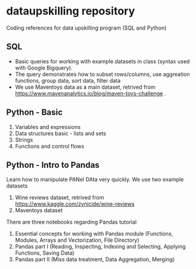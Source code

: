 # dataupskilling repository
Coding references for data upskilling program (SQL and Python)

## SQL
- Basic queries for working with example datasets in class (syntax used with Google Bigquery). 
- The query demonstrates how to subset rows/columns, use aggreation functions, group data, sort data, filter data
- We use Maventoys data as a main dataset, retrived from https://www.mavenanalytics.io/blog/maven-toys-challenge . 

## Python - Basic
1. Variables and expressions
2. Data structures basic - lists and sets
3. Strings
4. Functions and control flows

## Python - Intro to Pandas
Learn how to manipulate PANel DAta very quickly. We use two example datasets
1. Wine reviews dataset, retrived from https://www.kaggle.com/zynicide/wine-reviews
2. Maventoys dataset

There are three notebooks regarding Pandas tutorial
1. Essential concepts for working with Pandas module (Functions, Modules, Arrays and Vectorization, File Directory)
2. Pandas part I (Reading, Inspecting, Indexing and Selecting, Applying Functions, Saving Data)
3. Pandas part II (Miss data treatment, Data Aggregation, Merging) 
